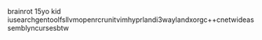 brainrot 15yo kid
iusearchgentoolfsllvmopenrcrunitvimhyprlandi3waylandxorgc++cnetwideassemblyncursesbtw

